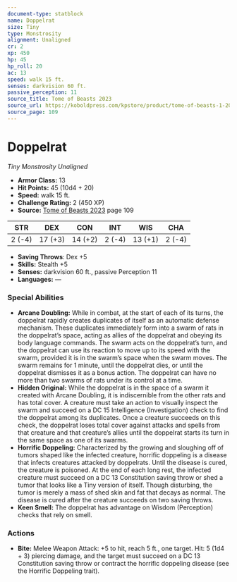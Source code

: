 ```yaml
---
document-type: statblock
name: Doppelrat
size: Tiny
type: Monstrosity
alignment: Unaligned
cr: 2
xp: 450
hp: 45
hp_roll: 20
ac: 13
speed: walk 15 ft.
senses: darkvision 60 ft. 
passive_perception: 11
source_title: Tome of Beasts 2023
source_url: https://koboldpress.com/kpstore/product/tome-of-beasts-1-2023-edition/
source_page: 109
---
```


# Doppelrat

*Tiny* *Monstrosity* *Unaligned*

- **Armor Class:** 13
- **Hit Points:** 45 (10d4 + 20)
- **Speed:** walk 15 ft.
- **Challenge Rating:** 2 (450 XP)
- **Source:** [Tome of Beasts 2023](https://koboldpress.com/kpstore/product/tome-of-beasts-1-2023-edition/) page 109

| STR | DEX | CON | INT | WIS | CHA |
| --- | --- | --- | --- | --- | --- |
| 2 (-4) | 17 (+3) | 14 (+2) | 2 (-4) | 13 (+1) | 2 (-4) |

- **Saving Throws**: Dex +5
- **Skills:** Stealth +5
- **Senses:** darkvision 60 ft., passive Perception 11
- **Languages:** —

### Special Abilities

- **Arcane Doubling:** While in combat, at the start of each of its turns, the doppelrat rapidly creates duplicates of itself as an automatic defense mechanism. These duplicates immediately form into a swarm of rats in the doppelrat’s space, acting as allies of the doppelrat and obeying its body language commands. The swarm acts on the doppelrat’s turn, and the doppelrat can use its reaction to move up to its speed with the swarm, provided it is in the swarm’s space when the swarm moves. The swarm remains for 1 minute, until the doppelrat dies, or until the doppelrat dismisses it as a bonus action. The doppelrat can have no more than two swarms of rats under its control at a time.
- **Hidden Original:** While the doppelrat is in the space of a swarm it created with Arcane Doubling, it is indiscernible from the other rats and has total cover. A creature must take an action to visually inspect the swarm and succeed on a DC 15 Intelligence (Investigation) check to find the doppelrat among its duplicates. Once a creature succeeds on this check, the doppelrat loses total cover against attacks and spells from that creature and that creature’s allies until the doppelrat starts its turn in the same space as one of its swarms.
- **Horrific Doppeling:** Characterized by the growing and sloughing off of tumors shaped like the infected creature, horrific doppeling is a disease that infects creatures attacked by doppelrats. Until the disease is cured, the creature is poisoned. At the end of each long rest, the infected creature must succeed on a DC 13 Constitution saving throw or shed a tumor that looks like a Tiny version of itself. Though disturbing, the tumor is merely a mass of shed skin and fat that decays as normal. The disease is cured after the creature succeeds on two saving throws.
- **Keen Smell:** The doppelrat has advantage on Wisdom (Perception) checks that rely on smell.

### Actions

- **Bite:** Melee Weapon Attack: +5 to hit, reach 5 ft., one target. Hit: 5 (1d4 + 3) piercing damage, and the target must succeed on a DC 13 Constitution saving throw or contract the horrific doppeling disease (see the Horrific Doppeling trait).
